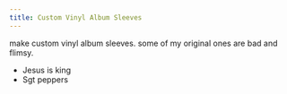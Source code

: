 ```yaml
---
title: Custom Vinyl Album Sleeves
---
```


make custom vinyl album sleeves. some of my original ones are bad and flimsy.

- Jesus is king
- Sgt peppers
